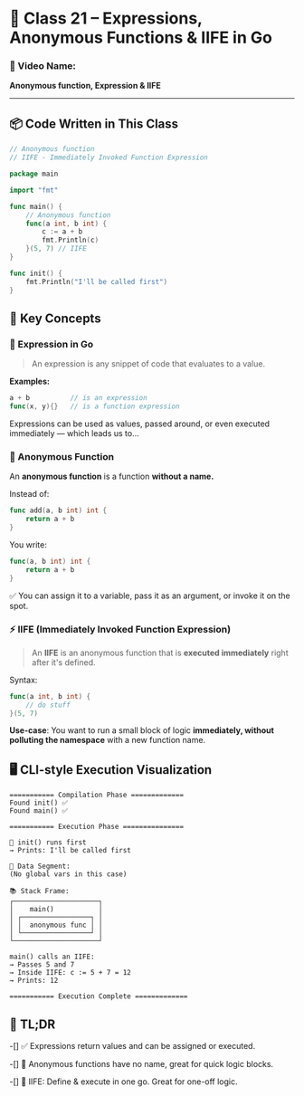 # 📘 Class 21 – Expressions, Anonymous Functions & IIFE in Go

### 🎥 Video Name: 
**Anonymous function, Expression & IIFE**

---

## 📦 Code Written in This Class

```go
// Anonymous function
// IIFE - Immediately Invoked Function Expression

package main

import "fmt"

func main() {
	// Anonymous function
	func(a int, b int) {
		c := a + b
		fmt.Println(c)
	}(5, 7) // IIFE
}

func init() {
	fmt.Println("I'll be called first")
}
```
## 🧠 Key Concepts
### 🧮 Expression in Go

> An expression is any snippet of code that evaluates to a value.

**Examples:**

```go
a + b          // is an expression
func(x, y){}   // is a function expression
```
Expressions can be used as values, passed around, or even executed immediately — which leads us to…

### **🧙 Anonymous Function**

An **anonymous function** is a function **without a name.**

Instead of:
```go
func add(a, b int) int {
	return a + b
}
```
You write:
```go
func(a, b int) int {
	return a + b
}
```
✅ You can assign it to a variable, pass it as an argument, or invoke it on the spot.

### ⚡ IIFE (Immediately Invoked Function Expression)

> An **IIFE** is an anonymous function that is **executed immediately** right after it's defined.

Syntax:
```go
func(a int, b int) {
	// do stuff
}(5, 7)
```
**Use-case**: You want to run a small block of logic **immediately, without polluting the namespace** with a new function name.

## 🖥️ CLI-style Execution Visualization

```
=========== Compilation Phase =============
Found init() ✅
Found main() ✅

=========== Execution Phase ===============

🔁 init() runs first
→ Prints: I'll be called first

🧠 Data Segment:
(No global vars in this case)

📚 Stack Frame:
┌─────────────────────┐
│    main()           │
│ ┌─────────────────┐ │
│ │  anonymous func │ │
│ └─────────────────┘ │
└─────────────────────┘

main() calls an IIFE:
→ Passes 5 and 7
→ Inside IIFE: c := 5 + 7 = 12
→ Prints: 12

=========== Execution Complete =============
```

## 🧵 TL;DR

-[] ✅ Expressions return values and can be assigned or executed.

-[] 🧪 Anonymous functions have no name, great for quick logic blocks.

-[] 🚀 IIFE: Define & execute in one go. Great for one-off logic.
